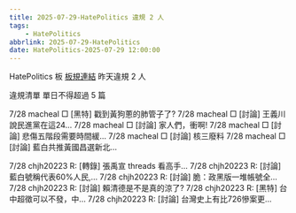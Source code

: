 ```yaml
---
title: 2025-07-29-HatePolitics 違規 2 人
tags:
    - HatePolitics
abbrlink: 2025-07-29-HatePolitics
date: HatePolitics-2025-07-29 12:00:00
---
```

HatePolitics 板 [板規連結](https://www.ptt.cc/bbs/HatePolitics/M.1617115262.A.D60.html)
昨天違規 2 人
<!-- more -->

違規清單
單日不得超過 5 篇

7/28 macheal □ [黑特] 戳到黃狗蔥的肺管子了?
7/28 macheal □ [討論] 王義川說民進黨在這24…
7/28 macheal □ [討論] 家人們，衝啊!
7/28 macheal □ [討論] 悲傷五階段需要時間緩…
7/28 macheal □ [討論] 核三廢料
7/28 macheal □ [討論] 藍白共推黃國昌選新北…

7/28 chjh20223 R: [轉錄] 張禹宣 threads 看高手…
7/28 chjh20223 R: [討論] 藍白號稱代表60%人民,…
7/28 chjh20223 R: [討論] 脆：政黑版一堆帳號全…
7/28 chjh20223 R: [討論] 賴清德是不是真的涼了?
7/28 chjh20223 R: [黑特] 台中超徵可以不發，中…
7/28 chjh20223 R: [討論] 台灣史上有比726慘案更…